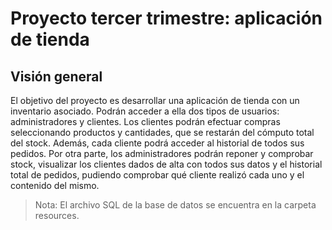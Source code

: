 # Proyecto tercer trimestre: aplicación de tienda

## Visión general
El objetivo del proyecto es desarrollar una aplicación de tienda con un inventario asociado. Podrán acceder a ella dos tipos de usuarios: administradores y clientes. Los clientes podrán efectuar compras seleccionando productos y cantidades, que se restarán del cómputo total del stock. Además, cada cliente podrá acceder al historial de todos sus pedidos. Por otra parte, los administradores podrán reponer y comprobar stock, visualizar los clientes dados de alta con todos sus datos y el historial total de pedidos, pudiendo comprobar qué cliente realizó cada uno y el contenido del mismo.


>Nota: El archivo SQL de la base de datos se encuentra en la carpeta resources.